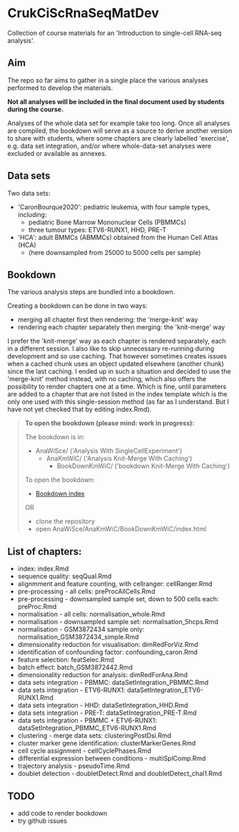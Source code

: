 # CrukCiScRnaSeqMatDev

<!--
# CRUK_CI_Summer_School_2021_ScRnaSeq
Introduction to single-cell RNA-seq analysis at the CRUK Summer School 2021
-->

Collection of course materials for an 'Introduction to single-cell RNA-seq analysis'.

## Aim

The repo so far aims to gather in a single place the various analyses performed to develop the materials.

**Not all analyses will be included in the final document used by students during the course.**

Analyses of the whole data set for example take too long. Once all analyses are compiled, the bookdown will serve as a source to derive another version to share with students, where some chapters are clearly labelled 'exercise', e.g. data set integration, and/or where whole-data-set analyses were excluded or available as annexes.  

## Data sets

Two data sets:

* 'CaronBourque2020': pediatric leukemia, with four sample types, including:
  * pediatric Bone Marrow Mononuclear Cells (PBMMCs)
  * three tumour types: ETV6-RUNX1, HHD, PRE-T  
* 'HCA': adult BMMCs (ABMMCs) obtained from the Human Cell Atlas (HCA)
  * (here downsampled from 25000 to 5000 cells per sample)

## Bookdown

The various analysis steps are bundled into a bookdown.

Creating a bookdown can be done in two ways:

* merging all chapter first then rendering: the 'merge-knit' way
* rendering each chapter separately then merging: the 'knit-merge' way

I prefer the 'knit-merge' way as each chapter is rendered separately, each in a different session. I also like to skip unnecessary re-running during development and so use caching. That however sometimes creates issues when a cached chunk uses an object updated elsewhere (another chunk) since the last caching. I ended up in such a situation and decided to use the 'merge-knit' method instead, with no caching, which also offers the possibility to render chapters one at a time. Which is fine, until parameters are added to a chapter that are not listed in the index template which is the only one used with this single-session method (as far as I understand. But I have not yet checked that by editing index.Rmd).


> **To open the bookdown (please mind: work in progress):**
> 
> The bookdown is in:
> 
> * AnaWiSce/ ('Analysis With SingleCellExperiment')
>   * AnaKmWiC/ ('Analysis Knit-Merge With Caching')
>     * BookDownKmWiC/ ('bookdown Knit-Merge With Caching')
>
> To open the bookdown:
> 
> * [Bookdown index](AnaWiSce/AnaKmWiC/BookDownKmWiC/index.html)
> 
> OR
> 
> * clone the repository
> * open AnaWiSce/AnaKmWiC/BookDownKmWiC/index.html

## List of chapters:

* index: index.Rmd
* sequence quality: seqQual.Rmd <!-- [temp seqQual chapter](AnaWiSce/Ana1/BookDownMkWoC/SeqQualTop.html) -->
* alignmment and feature counting, with cellranger: cellRanger.Rmd <!-- [temp AliFeatCount chapter](AnaWiSce/Ana1/BookDownMkWoC/AliFeatCountTop.html) -->
* pre-processing - all cells: preProcAllCells.Rmd
* pre-processing - downsampled sample set, down to 500 cells each: preProc.Rmd
* normalisation - all cells: normalisation_whole.Rmd
* normalisation - downsampled sample set: normalisation_5hcps.Rmd
* normalisation - GSM3872434 sample only: normalisation_GSM3872434_simple.Rmd
* dimensionality reduction for visualisation: dimRedForViz.Rmd
* identification of confounding factor: confounding_caron.Rmd
* feature selection: featSelec.Rmd
* batch effect: batch_GSM3872442.Rmd
* dimensionality reduction for analysis: dimRedForAna.Rmd
* data sets integration - PBMMC: dataSetIntegration_PBMMC.Rmd
* data sets integration - ETV6-RUNX1: dataSetIntegration_ETV6-RUNX1.Rmd
* data sets integration - HHD: dataSetIntegration_HHD.Rmd
* data sets integration - PRE-T: dataSetIntegration_PRE-T.Rmd
* data sets integration - PBMMC + ETV6-RUNX1: dataSetIntegration_PBMMC_ETV6-RUNX1.Rmd
* clustering - merge data sets: clusteringPostDsi.Rmd
* cluster marker gene identification: clusterMarkerGenes.Rmd
* cell cycle assignment - cellCyclePhases.Rmd
* differential expression between conditions - multiSplComp.Rmd
* trajectory analysis - pseudoTime.Rmd
* doublet detection - doubletDetect.Rmd and doubletDetect_chal1.Rmd

## TODO

<!-- * add bookdown and link to it -->

* add code to render bookdown
* try github issues
